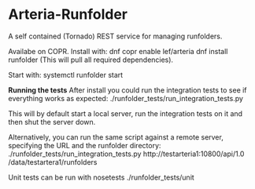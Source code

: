 Arteria-Runfolder
=================

A self contained (Tornado) REST service for managing runfolders.

Availabe on COPR. Install with:
dnf copr enable lef/arteria 
dnf install runfolder
(This will pull all required dependencies).

Start with:
systemctl runfolder start

**Running the tests**
After install you could run the integration tests to see if everything works as expected:
    ./runfolder_tests/run_integration_tests.py

This will by default start a local server, run the integration tests on it and then shut the server down.

Alternatively, you can run the same script against a remote server, specifying the URL and the runfolder directory:
    ./runfolder_tests/run_integration_tests.py http://testarteria1:10800/api/1.0 /data/testartera1/runfolders

Unit tests can be run with
    nosetests ./runfolder_tests/unit
